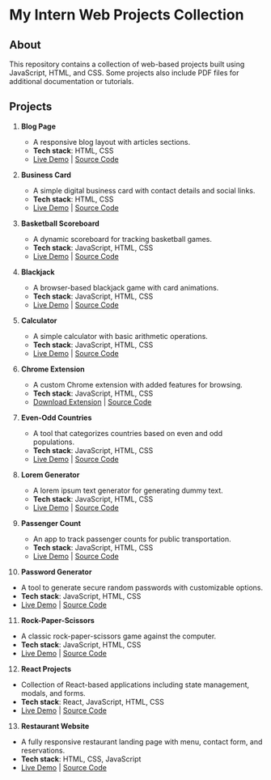 # My Intern Web Projects Collection
 
## About
This repository contains a collection of web-based projects built using JavaScript, HTML, and CSS. Some projects also include PDF files for additional documentation or tutorials.

## Projects

1. **Blog Page**
   - A responsive blog layout with articles sections.
   - **Tech stack**: HTML, CSS
   - [Live Demo](#) | [Source Code](https://github.com/mehmetemrekayacan/Intern/tree/main/blog-page)

2. **Business Card**
   - A simple digital business card with contact details and social links.
   - **Tech stack**: HTML, CSS
   - [Live Demo](#) | [Source Code](#)

3. **Basketball Scoreboard**
   - A dynamic scoreboard for tracking basketball games.
   - **Tech stack**: JavaScript, HTML, CSS
   - [Live Demo](#) | [Source Code](#)

4. **Blackjack**
   - A browser-based blackjack game with card animations.
   - **Tech stack**: JavaScript, HTML, CSS
   - [Live Demo](#) | [Source Code](#)

5. **Calculator**
   - A simple calculator with basic arithmetic operations.
   - **Tech stack**: JavaScript, HTML, CSS
   - [Live Demo](#) | [Source Code](#)

6. **Chrome Extension**
   - A custom Chrome extension with added features for browsing.
   - **Tech stack**: JavaScript, HTML, CSS
   - [Download Extension](#) | [Source Code](#)

7. **Even-Odd Countries**
   - A tool that categorizes countries based on even and odd populations.
   - **Tech stack**: JavaScript, HTML, CSS
   - [Live Demo](#) | [Source Code](#)

8. **Lorem Generator**
   - A lorem ipsum text generator for generating dummy text.
   - **Tech stack**: JavaScript, HTML, CSS
   - [Live Demo](#) | [Source Code](#)

9. **Passenger Count**
   - An app to track passenger counts for public transportation.
   - **Tech stack**: JavaScript, HTML, CSS
   - [Live Demo](#) | [Source Code](#)

10. **Password Generator**
   - A tool to generate secure random passwords with customizable options.
   - **Tech stack**: JavaScript, HTML, CSS
   - [Live Demo](#) | [Source Code](#)

11. **Rock-Paper-Scissors**
   - A classic rock-paper-scissors game against the computer.
   - **Tech stack**: JavaScript, HTML, CSS
   - [Live Demo](#) | [Source Code](#)

12. **React Projects**
   - Collection of React-based applications including state management, modals, and forms.
   - **Tech stack**: React, JavaScript, HTML, CSS
   - [Live Demo](#) | [Source Code](#)

13. **Restaurant Website**
   - A fully responsive restaurant landing page with menu, contact form, and reservations.
   - **Tech stack**: HTML, CSS, JavaScript
   - [Live Demo](#) | [Source Code](#)
